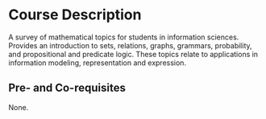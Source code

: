 # Course Description

A survey of mathematical topics for students in information
sciences. Provides an introduction to sets, relations, graphs,
grammars, probability, and propositional and predicate logic. These
topics relate to applications in information modeling, representation
and expression.

## Pre- and Co-requisites

None.


